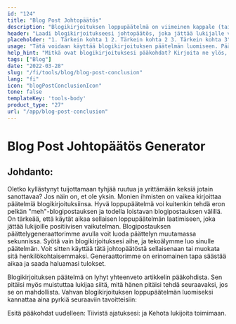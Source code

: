 ```yaml
---
id: "124"
title: "Blog Post Johtopäätös"
description: "Blogikirjoituksen loppupäätelmä on viimeinen kappale (tai kaksi), joka kietoo koko kirjoituksen yhteen. Siinä olisi kerrattava kirjoituksen pääkohdat, jätettävä lukijalle viimeinen ajatus ja ehkä jopa kehotettava toimimaan."
header: "Laadi blogikirjoitukseesi johtopäätös, joka jättää lukijalle viimeisen ajatuksen."
placeholder: "1. Tärkein kohta 1 2. Tärkein kohta 2 3. Tärkein kohta 3"
usage: "Tätä voidaan käyttää blogikirjoituksen päätelmän luomiseen. Päätelmässä olisi kerrattava kirjoituksen pääkohdat, jätettävä lukijalle viimeinen ajatus ja ehkä jopa kehotettava toimimaan."
help_hint: "Mitkä ovat blogikirjoituksesi pääkohdat? Kirjoita ne ylös, niin teemme niistä johtopäätöksen."
tags: ["Blog"]
date: "2022-03-28"
slug: "/fi/tools/blog/blog-post-conclusion"
lang: "fi"
icon: "blogPostConclusionIcon"
tone: false
templateKey: 'tools-body'
product_type: "27"
url: "/app/blog-post-conclusion"
---
```


# Blog Post Johtopäätös Generator

## Johdanto:

Oletko kyllästynyt tuijottamaan tyhjää ruutua ja yrittämään keksiä jotain sanottavaa? Jos näin on, et ole yksin. Monien ihmisten on vaikea kirjoittaa päätelmiä blogikirjoituksiinsa. Hyvä loppupäätelmä voi kuitenkin tehdä eron pelkän "meh"-blogipostauksen ja todella loistavan blogipostauksen välillä. On tärkeää, että käytät aikaa sellaisen loppupäätelmän laatimiseen, joka jättää lukijoille positiivisen vaikutelman. Blogipostauksen päättelygeneraattorimme avulla voit luoda päättelyn muutamassa sekunnissa. Syötä vain blogikirjoituksesi aihe, ja tekoälymme luo sinulle päätelmän. Voit sitten käyttää tätä johtopäätöstä sellaisenaan tai muokata sitä henkilökohtaisemmaksi. Generaattorimme on erinomainen tapa säästää aikaa ja saada haluamasi tulokset.

Blogikirjoituksen päätelmä on lyhyt yhteenveto artikkelin pääkohdista. Sen pitäisi myös muistuttaa lukijaa siitä, mitä hänen pitäisi tehdä seuraavaksi, jos se on mahdollista. Vahvan blogikirjoituksen loppupäätelmän luomiseksi kannattaa aina pyrkiä seuraaviin tavoitteisiin:

Esitä pääkohdat uudelleen: Tiivistä ajatuksesi: ja Kehota lukijoita toimimaan.
